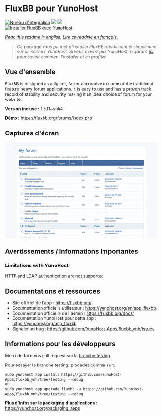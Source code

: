 # FluxBB pour YunoHost

[![Niveau d'intégration](https://dash.yunohost.org/integration/fluxbb.svg)](https://dash.yunohost.org/appci/app/fluxbb) ![](https://ci-apps.yunohost.org/ci/badges/fluxbb.status.svg) ![](https://ci-apps.yunohost.org/ci/badges/fluxbb.maintain.svg)  
[![Installer FluxBB avec YunoHost](https://install-app.yunohost.org/install-with-yunohost.svg)](https://install-app.yunohost.org/?app=fluxbb)

*[Read this readme in english.](./README.md)*
*[Lire ce readme en français.](./README_fr.md)*

> *Ce package vous permet d'installer FluxBB rapidement et simplement sur un serveur YunoHost.
Si vous n'avez pas YunoHost, regardez [ici](https://yunohost.org/#/install) pour savoir comment l'installer et en profiter.*

## Vue d'ensemble

FluxBB is designed as a lighter, faster alternative to some of the traditional feature heavy forum applications. It is easy to use and has a proven track record of stability and security making it an ideal choice of forum for your website.


**Version incluse :** 1.5.11~ynh4

**Démo :** https://fluxbb.org/forums/index.php

## Captures d'écran

![](./doc/screenshots/fluxbb_screenshot.png)

## Avertissements / informations importantes

### Limitations with YunoHost

HTTP and LDAP authentication are not supported.
## Documentations et ressources

* Site officiel de l'app : https://fluxbb.org/
* Documentation officielle utilisateur : https://yunohost.org/en/app_fluxbb
* Documentation officielle de l'admin : https://fluxbb.org/docs/
* Documentation YunoHost pour cette app : https://yunohost.org/app_fluxbb
* Signaler un bug : https://github.com/YunoHost-Apps/fluxbb_ynh/issues

## Informations pour les développeurs

Merci de faire vos pull request sur la [branche testing](https://github.com/YunoHost-Apps/fluxbb_ynh/tree/testing).

Pour essayer la branche testing, procédez comme suit.
```
sudo yunohost app install https://github.com/YunoHost-Apps/fluxbb_ynh/tree/testing --debug
ou
sudo yunohost app upgrade fluxbb -u https://github.com/YunoHost-Apps/fluxbb_ynh/tree/testing --debug
```

**Plus d'infos sur le packaging d'applications :** https://yunohost.org/packaging_apps